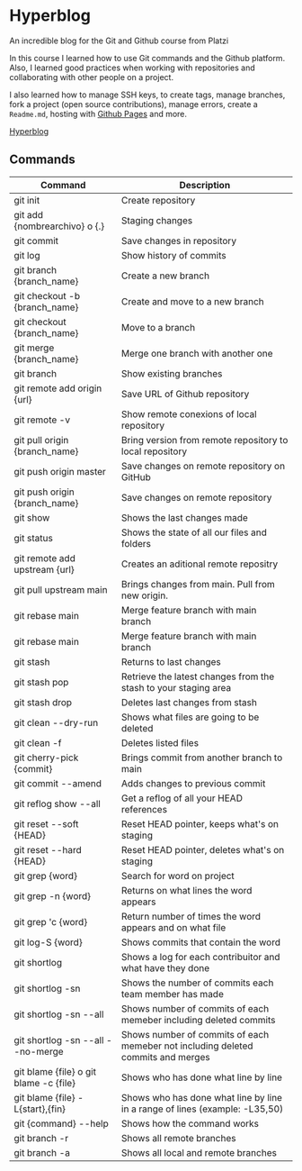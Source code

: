 # Hyperblog
<!-- Un blog increíble para el curso de Git y Github de Platzi -->

<!-- En este curso vi cómo utilzar los comandos de Git y la plataforma de Github. También aprendí las buenas prácticas al trabajar con los repositorios y de manera colaborativa con otras personas en un proyecto.

Asimismo, aprendí cómo configurar las llaves SSH para crear, crear tags, manejo de branches, colaboraciones, fork de un proyecto (contribuir por open source), manejar errores, crear `Readme.md`, hosting con [Github Pages](https://lourdesnrdz.github.io/hyperblog/) y más. -->

An incredible blog for the Git and Github course from Platzi

In this course I learned how to use Git commands and the Github platform. Also, I learned good practices when working with repositories and collaborating with other people on a project.

I also learned how to manage SSH keys, to create tags, manage branches, fork a project (open source contributions), manage errors, create a `Readme.md`, hosting with [Github Pages](https://lourdesnrdz.github.io/hyperblog/index.html) and more.

[Hyperblog](https://lourdesnrdz.github.io/hyperblog/blogpost.html)

## Commands 

| Command | Description |
|---------|-------------|
| git init | Create repository |
| git add {nombrearchivo} o {.} | Staging changes |
| git commit | Save changes in repository |
| git log | Show history of commits |
| git branch {branch_name} | Create a new branch |
| git checkout -b {branch_name} | Create and move to a new branch |
| git checkout {branch_name} | Move to a branch |
| git merge {branch_name} | Merge one branch with another one |
| git branch | Show existing branches |
| git remote add origin {url} | Save URL of Github repository |
| git remote -v | Show remote conexions of local repository |
| git pull origin {branch_name} | Bring version from remote repository to local repository |
| git push origin master | Save changes on remote repository on GitHub |
| git push origin {branch_name} | Save changes on remote repository |
| git show | Shows the last changes made |
| git status | Shows the state of all our files and folders |
| git remote add upstream {url} | Creates an aditional remote repositry |
| git pull upstream main | Brings changes from main. Pull from new origin. |
| git rebase main | Merge feature branch with main branch |
| git rebase main | Merge feature branch with main branch |
| git stash | Returns to last changes |
| git stash pop | Retrieve the latest changes from the stash to your staging area |
| git stash drop | Deletes last changes from stash |
| git clean --dry-run | Shows what files are going to be deleted |
| git clean -f | Deletes listed files |
| git cherry-pick {commit} | Brings commit from another branch to main |
| git commit --amend | Adds changes to previous commit |
| git reflog show --all | Get a reflog of all your HEAD references |
| git reset --soft {HEAD} | Reset HEAD pointer, keeps what's on staging |
| git reset --hard {HEAD} | Reset HEAD pointer, deletes what's on staging |
| git grep {word} | Search for word on project |
| git grep -n {word} | Returns on what lines the word appears |
| git grep 'c {word} | Return number of times the word appears and on what file |
| git log-S {word} | Shows commits that contain the word |
| git shortlog | Shows a log for each contribuitor and what have they done |
| git shortlog -sn | Shows the number of commits each team member has made |
| git shortlog -sn --all | Shows number of commits of each memeber including deleted commits |
| git shortlog -sn --all --no-merge | Shows number of commits of each memeber not including deleted commits and merges |
| git blame {file} o git blame -c {file} | Shows who has done what line by line |
| git blame {file} -L{start},{fin} | Shows who has done what line by line in a range of lines (example: -L35,50) |
| git {command} --help | Shows how the command works |
| git branch -r | Shows all remote branches |
| git branch -a | Shows all local and remote branches |

<!-- | Command | Description |
|---------|-------------|
| git init | Crear repositorio |
| git add {nombrearchivo} o {.} | Staging de los cambios |
| git commit | Guarda los cambios de manera definitiva en el repositorio |
| git log | Ver historial de commits |
| git branch {branch_name} | Crea una nueva rama |
| git checkout -b {branch_name} | Crea una nueva rama y nos posiciona en ella |
| git checkout {branch_name} | Nos posiciona en la rama seleccionada |
| git merge {branch_name} | Fusiona una rama con otra |
| git branch | Ver las ramas creadas |
| git remote add origin {url} | Guardar la URL del repositorio de GitHub |
| git remote -v | Visualizar las conexiones remotas del repositorio local |
| git pull origin {branch_name} | Traer la versión del repositorio remoto |
| git push origin master | Guardar los cambios de nuestro repositorio remoto en GitHub|
| git push origin {branch_name} | Guarda los cambios en el repositorio remoto |
| git show | Muestra los últimos cambios que se hicieron |
| git status | Permite ver el estado de todos nuestros archivos y carpetas |
| git remote add upstream {url} | Crea un repositorio remoto adicional |
| git pull upstream main | Trae los cambios de main. Hacer pull desde el nuevo origen. |
| git rebase main | Fusiona la rama feature con la rama main |
| git rebase main | Fusiona la rama feature con la rama main |
| git stash | Regresar el cambio anterior que hicimos |
| git stash pop | Recuperar los últimos cambios desde el stash a tu staging area |
| git stash drop | Eliminar los últimos cambios desde el stash |
| git clean --dry-run | Muestra qué archivos vamos a borrar |
| git clean -f | Borra los archivos listados |
| git cherry-pick {commit} | Traer commit de otra rama a master |
| git commit --amend | Agrega los cambios al commit anterior |
| git reflog show --all | Obtener un reflog de todas las referencias de tu HEAD |
| git reset --soft {HEAD} | Restablece el apuntador HEAD, mentiene lo que hay en staging |
| git reset --hard {HEAD} | Restablece el apuntador HEAD, borra todo lo que hay en staging |
| git grep {word} | Busca en todo el proyecto donde está la palabra |
| git grep -n {word} | Regresa en qué líneas está l apalabra |
| git grep 'c {word} | Regresa cuántas veces se repite la palabra y en qué archivo |
| git log-S {word} | Muestra los commits que contienen la palabra |
| git shortlog | Muestra un log por persona de lo que ha hecho cada miembro |
| git shortlog -sn | Muestra cuantos commit han hecho cada miembros del equipo |
| git shortlog -sn --all | Muestra cuantos commits ha hecho cada miembro incluyendo commits eliminados |
| git shortlog -sn --all --no-merge | Muestra cuantos commit ha hecho cada miembrosin incluir los eliminados ni los merges |
| git blame {file} o git blame -c {file} | Muestra quien hizo cada cosa linea por linea |
| git blame {file} -L{start},{fin} | Muestra quien hizo cada cosa linea por linea en un rango de líneas (ejemplo: -L35,50) |
| git {command} --help | Muestra como funciona el comando |
| git branch -r | Muestra todas las ramas remotas |
| git branch -a | Muestra todas las ramas tanto locales como remotas | -->
